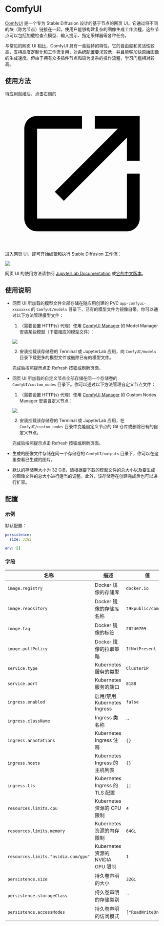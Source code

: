 # ComfyUI

[ComfyUI](https://github.com/comfyanonymous/ComfyUI) 是一个专为 Stable Diffusion 设计的基于节点的网页 UI。它通过将不同的块（称为节点）链接在一起，使用户能够构建复杂的图像生成工作流程，这些节点可以包括加载检查点模型、输入提示、指定采样器等各种任务。

与常见的网页 UI 相比，ComfyUI 具有一些独特的特性。它的自由度和灵活性较高，支持高度定制化和工作流复用，对系统配置要求较低，并且能够加快原始图像的生成速度。但由于拥有众多插件节点和较为复杂的操作流程，学习门槛相对较高。

## 使用方法

待应用就绪后，点击右侧的 <span class="twemoji"><svg class="MuiSvgIcon-root MuiSvgIcon-colorPrimary MuiSvgIcon-fontSizeMedium css-jxtyyz" focusable="false" aria-hidden="true" viewBox="0 0 24 24" data-testid="OpenInNewIcon"><path d="M19 19H5V5h7V3H5c-1.11 0-2 .9-2 2v14c0 1.1.89 2 2 2h14c1.1 0 2-.9 2-2v-7h-2zM14 3v2h3.59l-9.83 9.83 1.41 1.41L19 6.41V10h2V3z"></path></svg></span> 进入网页 UI，即可开始编辑和执行 Stable Diffusion 工作流：

![](https://s2.loli.net/2024/07/10/VzWlvONBkKPw5ZQ.png)

网页 UI 的使用方法请参阅 [JupyterLab Documentation](https://jupyterlab.readthedocs.io/en/latest/) 或[它的中文版本](https://jupyterlab.pythonlang.cn/en/latest/)。

## 使用说明

* 网页 UI 所加载的模型文件全部存储在随应用创建的 PVC `app-comfyui-xxxxxxxx` 的 `ComfyUI/models` 目录下，已有的模型文件为镜像自带。你可以通过以下方法管理模型文件：

    1. （需要设置 HTTP(s) 代理）使用 [ComfyUI Manager](https://github.com/ltdrdata/ComfyUI-Manager) 的 Model Manager 安装某些模型（下载相应的模型文件）：

    ![](https://s2.loli.net/2024/07/10/DvTKXVr8fG72Rs5.png)

    2. 安装挂载该存储卷的 Terminal 或 JupyterLab 应用，向 `ComfyUI/models` 目录下载更多的模型文件或删除已有的模型文件。

    完成后按照提示点击 Refresh 按钮或刷新页面。

* 网页 UI 所加载的自定义节点全部存储在同一个存储卷的 `ComfyUI/custom_nodes` 目录下。你可以通过以下方法管理自定义节点文件：

    1. （需要设置 HTTP(s) 代理）使用 [ComfyUI Manager](https://github.com/ltdrdata/ComfyUI-Manager) 的 Custom Nodes Manager 安装自定义节点：

    ![](https://s2.loli.net/2024/07/10/E2le5vDQJCt7HmI.png)

    2. 安装挂载该存储卷的 Terminal 或 JupyterLab 应用，在 `ComfyUI/custom_nodes` 目录中克隆自定义节点的 Git 仓库或删除已有的自定义节点。

    完成后按照提示点击 Refresh 按钮或刷新页面。

* 生成的图像文件存储在同一个存储卷的 `ComfyUI/outputs` 目录下，你可以在这里查看已生成的图片。

* 默认的存储卷大小为 32 GiB，请根据要下载的模型文件的总大小以及要生成的图像文件的总大小进行适当的调整。此外，该存储卷在创建完成后也可以进行扩容。

## 配置

### 示例

默认配置：

```yaml
persistence:
  size: 32Gi

env: []
```

### 字段

| 名称                                | 描述                              | 值                  |
| ----------------------------------- | --------------------------------- | ------------------- |
| `image.registry`                    | Docker 镜像的存储库               | `docker.io`         |
| `image.repository`                  | Docker 镜像的存储库名称           | `t9kpublic/comfyui` |
| `image.tag`                         | Docker 镜像的标签                 | `20240709`          |
| `image.pullPolicy`                  | Docker 镜像的拉取策略             | `IfNotPresent`      |
| `service.type`                      | Kubernetes 服务的类型             | `ClusterIP`         |
| `service.port`                      | Kubernetes 服务的端口             | `8188`              |
| `ingress.enabled`                   | 启用/禁用 Kubernetes Ingress      | `false`             |
| `ingress.className`                 | Ingress 类名称                    | ``                  |
| `ingress.annotations`               | Kubernetes Ingress 注释           | `{}`                |
| `ingress.hosts`                     | Kubernetes Ingress 的主机列表     | `{}`                |
| `ingress.tls`                       | Kubernetes Ingress 的 TLS 配置    | `[]`                |
| `resources.limits.cpu`              | Kubernetes 资源的 CPU 限制        | `4`                 |
| `resources.limits.memory`           | Kubernetes 资源的内存限制         | `64Gi`              |
| `resources.limits."nvidia.com/gpu"` | Kubernetes 资源的 NVIDIA GPU 限制 | `1`                 |
| `persistence.size`                  | 持久卷声明的大小                  | `32Gi`              |
| `persistence.storageClass`          | 持久卷声明的存储类别              | ``                  |
| `persistence.accessModes`           | 持久卷声明的访问模式              | `["ReadWriteOnce"]` |

